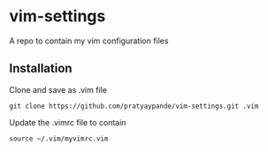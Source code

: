 # vim-settings
A repo to contain my vim configuration files

## Installation

Clone and save as .vim file
```
git clone https://github.com/pratyaypande/vim-settings.git .vim
```
Update the .vimrc file to contain 
```
source ~/.vim/myvimrc.vim
```
